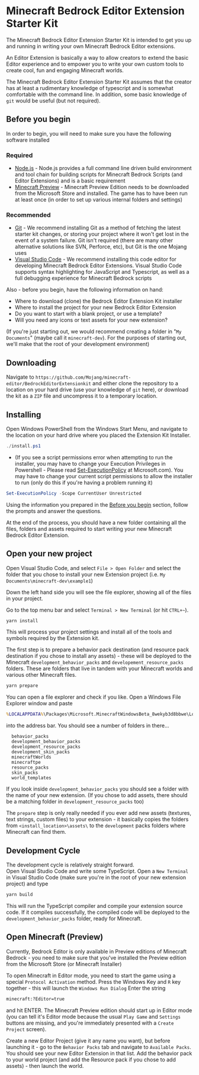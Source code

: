 # Minecraft Bedrock Editor Extension Starter Kit

The Minecraft Bedrock Editor Extension Starter Kit is intended to get you up and running in writing your own Minecraft Bedrock Editor extensions.

An Editor Extension is basically a way to allow creators to extend the basic Editor experience and to empower you to write your own custom tools to create cool, fun and engaging Minecraft worlds.

The Minecraft Bedrock Editor Extension Starter Kit assumes that the creator has at least a rudimentary knowledge of typescript and is somewhat comfortable with the command line.  In addition, some basic knowledge of `git` would be useful (but not required).

## Before you begin 

In order to begin, you will need to make sure you have the following software installed

### Required
- [Node.js](https://nodejs.org/en/download) - Node.js provides a full command line driven build environment and tool chain for building scripts for Minecraft Bedrock Scripts (and Editor Extensions) and is a basic requirement
- [Minecraft Preview](https://apps.microsoft.com/store/detail/minecraft-preview-for-windows/9p5x4qvlc2xr) - Minecraft Preview Edition needs to be downloaded from the Microsoft Store and installed.  The game has to have been run at least once (in order to set up various internal folders and settings)
  
### Recommended
- [Git](https://gitforwindows.org/) - We recommend installing Git as a method of fetching the latest starter kit changes, or storing your project where it won't get lost in the event of a system failure.  Git isn't required (there are many other alternative solutions like SVN, Perforce, etc), but Git is the one Mojang uses
- [Visual Studio Code](https://code.visualstudio.com/) - We recommend installing this code editor for developing Minecraft Bedrock Editor Extensions.  Visual Studio Code supports syntax highlighting for JavaScript and Typescript, as well as a full debugging experience for Minecraft Bedrock scripts
  

Also - before you begin, have the following information on hand:
- Where to download (clone) the Bedrock Editor Extension Kit installer
- Where to install the project for your new Bedrock Editor Extension
- Do you want to start with a blank project, or use a template?
- Will you need any icons or text assets for your new extension?

(If you're just starting out, we would recommend creating a folder in "`My Documents`" (maybe call it `minecraft-dev`).  For the purposes of starting out, we'll make that the root of your development environment)

## Downloading

Navigate to `https://github.com/Mojang/minecraft-editor/BedrockEditorExtensionkit` and either clone the repository to a location on your hard drive (use your knowledge of `git` here), or download the kit as a `ZIP` file and uncompress it to a temporary location.


## Installing

Open Windows PowerShell from the Windows Start Menu, and navigate to the location on your hard drive where you placed the Extension Kit Installer.


```powershell
./install.ps1
```
- (If you see a script permissions error when attempting to run the installer, you may have to change your Execution Privileges in Powershell - Please read [Set-ExecutionPolicy](https://learn.microsoft.com/en-us/powershell/module/microsoft.powershell.security/set-executionpolicy?view=powershell-7.3) at Microsoft.com).  You may have to change your current script permissions to allow the installer to run (only do this if you're having a problem running it)
```powershell
Set-ExecutionPolicy -Scope CurrentUser Unrestricted
```


Using the information you prepared in the [Before you begin](#before-you-begin) section, follow the prompts and answer the questions.

At the end of the process, you should have a new folder containing all the files, folders and  assets required to start writing your new Minecraft Bedrock Editor Extension.

## Open your new project

Open Visual Studio Code, and select `File > Open Folder` and select the folder that you chose to install your new Extension project (i.e. `My Documents\minecraft-dev\example1`)

Down the left hand side you will see the file explorer, showing all of the files in your project.

Go to the top menu bar and select `Terminal > New Terminal` (or hit `CTRL+~`).
```bash
yarn install
```
This will process your project settings and install all of the tools and symbols required by the Extension kit.

The first step is to prepare a behavior pack destination (and resource pack destination if you chose to install any assets) - these will be deployed to the Minecraft `development_behavior_packs` and `developement_resource_packs` folders.  These are folders that live in tandem with your Minecraft worlds and various other Minecraft files.
```bash
yarn prepare
```

You can open a file explorer and check if you like.
Open a Windows File Explorer window and paste
```bat
%LOCALAPPDATA%\Packages\Microsoft.MinecraftWindowsBeta_8wekyb3d8bbwe\LocalState\games\com.mojang
```
into the address bar.  You should see a number of folders in there...
```
  behavior_packs
  development_behavior_packs
  development_resource_packs
  development_skin_packs
  minecraftWorlds
  minecraftpe
  resource_packs
  skin_packs
  world_templates
```

If you look inside `development_behavior_packs` you should see a folder with the name of your new extension. (If you chose to add assets, there should be a matching folder in `development_resource_packs` too)

The `prepare` step is only really needed if you ever add new assets (textures, text strings, custom files) to your extension - it basically copies the folders from `<install_location>\assets\` to the `development` packs folders where Minecraft can find them.

## Development Cycle

The development cycle is relatively straight forward.<br>
Open Visual Studio Code and write some TypeScript.  Open a `New Terminal` in Visual Studio Code (make sure you're in the root of your new extension project) and type
```bash
yarn build
```

This will run the TypeScript compiler and compile your extension source code.  If it compiles successfully, the compiled code will be deployed to the `development_behavior_packs` folder, ready for Minecraft.

## Open Minecraft (Preview)

Currently, Bedrock Editor is only available in Preview editions of Minecraft Bedrock - you need to make sure that you've installed the Preview edition from the Microsoft Store (or Minecraft Installer)

To open Minecraft in Editor mode, you need to start the game using a special `Protocol Activation` method.
Press the Windows Key and `R` key together - this will launch the `Windows Run Dialog`
Enter the string
```bat
minecraft:?Editor=true
```
and hit ENTER.  The Minecraft Preview edition should start up in Editor mode (you can tell it's Editor mode because the usual `Play Game` and `Settings` buttons are missing, and you're immediately presented with a `Create Project` screen).

Create a new Editor Project (give it any name you want), but before launching it - go to the `Behavior Packs` tab and navigate to `Available Packs`.  You should see your new Editor Extension in that list.
Add the behavior pack to your world project (and add the Resource pack if you chose to add assets) - then launch the world.



